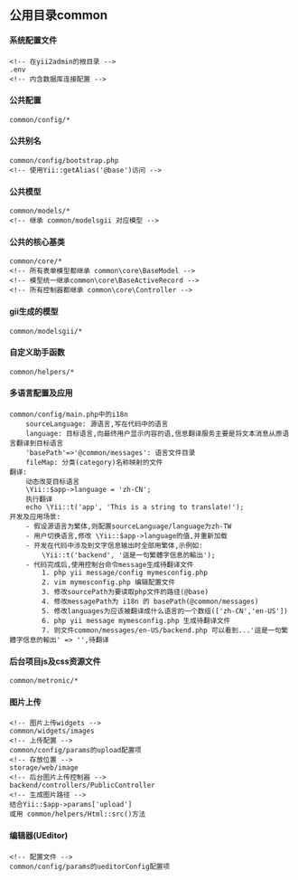 ## 公用目录common

#### 系统配置文件
    <!-- 在yii2admin的根目录 -->
    .env 
    <!-- 内含数据库连接配置 -->

#### 公共配置
    common/config/*

#### 公共别名
    common/config/bootstrap.php
    <!-- 使用Yii::getAlias('@base')访问 -->

#### 公共模型
    common/models/*
    <!-- 继承 common/modelsgii 对应模型 -->

#### 公共的核心基类
    common/core/*
    <!-- 所有表单模型都继承 common\core\BaseModel -->
    <!-- 模型统一继承common\core\BaseActiveRecord -->
    <!-- 所有控制器都继承 common\core\Controller -->

#### gii生成的模型
    common/modelsgii/*

#### 自定义助手函数
    common/helpers/*

#### 多语言配置及应用
    common/config/main.php中的i18n
        sourceLanguage: 源语言,写在代码中的语言
        language: 目标语言,向最终用户显示内容的语,信息翻译服务主要是将文本消息从原语言翻译到目标语言
        'basePath'=>'@common/messages': 语言文件目录
        fileMap: 分类(category)名称映射的文件
    翻译:
        动态改变目标语言
        \Yii::$app->language = 'zh-CN';
        执行翻译
        echo \Yii::t('app', 'This is a string to translate!');
    开发及应用场景:
        - 假设源语言为繁体,则配置sourceLanguage/language为zh-TW
        - 用户切换语言,修改 \Yii::$app->language的值,并重新加载
        - 开发在代码中涉及到文字信息输出时全部用繁体,示例如:
            \Yii::t('backend', '這是一句繁體字信息的輸出');
        - 代码完成后,使用控制台命令message生成待翻译文件
            1. php yii message/config mymesconfig.php
            2. vim mymesconfig.php 编辑配置文件
            3. 修改sourcePath为要读取php文件的路径(@base)
            4. 修改messagePath为 i18n 的 basePath(@common/messages)
            5. 修改languages为应该被翻译成什么语言的一个数组(['zh-CN','en-US'])
            6. php yii message mymesconfig.php 生成待翻译文件
            7. 则文件common/messages/en-US/backend.php 可以看到...'這是一句繁體字信息的輸出' => '',待翻译

#### 后台项目js及css资源文件
    common/metronic/*
    
#### 图片上传
    <!-- 图片上传widgets -->
    common/widgets/images
    <!-- 上传配置 -->
    common/config/params的upload配置项
    <!-- 存放位置 -->
    storage/web/image
    <!-- 后台图片上传控制器 -->
    backend/controllers/PublicController
    <!-- 生成图片路径 -->
    结合Yii::$app->params['upload']
    或用 common/helpers/Html::src()方法

#### 编辑器(UEditor)
    <!-- 配置文件 -->
    common/config/params的ueditorConfig配置项
    